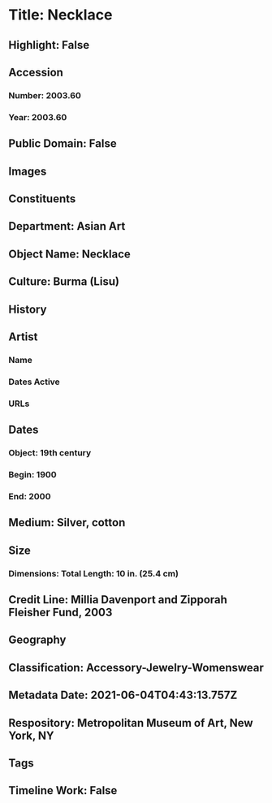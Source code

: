 # Title: Necklace
## Highlight: False
## Accession
### Number: 2003.60
### Year: 2003.60
## Public Domain: False
## Images
## Constituents
## Department: Asian Art
## Object Name: Necklace
## Culture: Burma (Lisu)
## History
## Artist
### Name
### Dates Active
### URLs
## Dates
### Object: 19th century
### Begin: 1900
### End: 2000
## Medium: Silver, cotton
## Size
### Dimensions: Total Length: 10 in. (25.4 cm)
## Credit Line: Millia Davenport and Zipporah Fleisher Fund, 2003
## Geography
## Classification: Accessory-Jewelry-Womenswear
## Metadata Date: 2021-06-04T04:43:13.757Z
## Respository: Metropolitan Museum of Art, New York, NY
## Tags
## Timeline Work: False